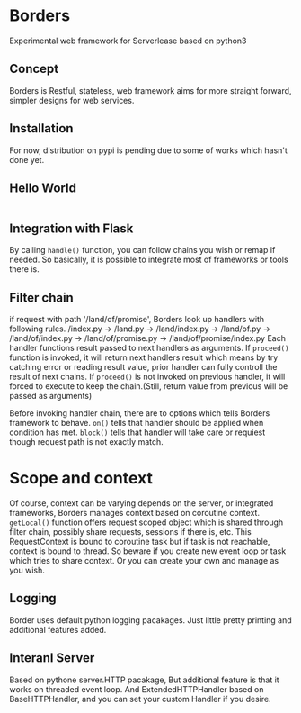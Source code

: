 # Borders
Experimental web framework for Serverlease based on python3

## Concept
Borders is Restful, stateless, web framework aims for more straight forward, simpler designs for web services.  

## Installation
For now, distribution on pypi is pending due to some of works which hasn't done yet.

## Hello World
```python

```
## Integration with Flask
By calling ``handle()`` function, you can follow chains you wish or remap if needed.
So basically, it is possible to integrate most of frameworks or tools there is.

## Filter chain
if request with path '/land/of/promise', Borders look up handlers with following rules.
/index.py -> /land.py -> /land/index.py -> /land/of.py -> /land/of/index.py -> /land/of/promise.py -> /land/of/promise/index.py
Each handler functions result passed to next handlers as arguments.
If ``proceed()`` function is invoked, it will return next handlers result which means by try catching error or reading result value,
prior handler can fully controll the result of next chains.
If ``proceed()`` is not invoked on previous handler, it will forced to execute to keep the chain.(Still, return value from previous will be passed as arguments)

Before invoking handler chain, there are to options which tells Borders framework to behave.
``on()`` tells that handler should be applied when condition has met.
``block()`` tells that handler will take care or requiest though request path is not exactly match.

# Scope and context
Of course, context can be varying depends on the server, or integrated frameworks, Borders manages context based on coroutine context.
``getLocal()`` function offers request scoped object which is shared through filter chain, possibly share requests, sessions if there is, etc.
This RequestContext is bound to coroutine task but if task is not reachable, context is bound to thread.
So beware if you create new event loop or task which tries to share context. Or you can create your own and manage as you wish.

## Logging
Border uses default python logging pacakages.
Just little pretty printing and additional features added.

## Interanl Server
Based on pythone server.HTTP pacakage, But additional feature is that it works on threaded event loop.
And ExtendedHTTPHandler based on BaseHTTPHandler, and you can set your custom Handler if you desire.

